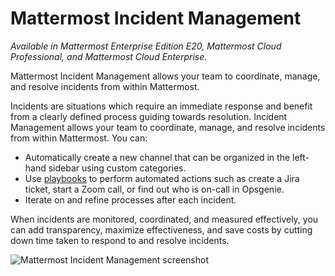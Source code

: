 # Mattermost Incident Management 

*Available in Mattermost Enterprise Edition E20, Mattermost Cloud Professional, and Mattermost Cloud Enterprise.*

Mattermost Incident Management allows your team to coordinate, manage, and resolve incidents from within Mattermost. 

Incidents are situations which require an immediate response and benefit from a clearly defined process guiding towards resolution. Incident Management allows your team to coordinate, manage, and resolve incidents from within Mattermost. You can:

- Automatically create a new channel that can be organized in the left-hand sidebar using custom categories.
- Use [playbooks](/end-users-guide/creating-and-managing-playbooks.md) to perform automated actions such as create a Jira ticket, start a Zoom call, or find out who is on-call in Opsgenie.
- Iterate on and refine processes after each incident.

When incidents are monitored, coordinated, and measured effectively, you can add transparency, maximize effectiveness, and save costs by cutting down time taken to respond to and resolve incidents.

![Mattermost Incident Management screenshot](../docs/assets/incident_response_landing.png)
